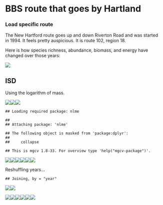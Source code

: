 BBS route that goes by Hartland
================

### Load specific route

The New Hartford route goes up and down Riverton Road and was started in
1994. It feels pretty auspicious. It is route 102, region 18.

Here is how species richness, abundance, biomass, and energy have
changed over those years:

![](gam_on_isd_files/figure-gfm/state%20variables-1.png)<!-- -->

## ISD

Using the logarithm of mass.

![](gam_on_isd_files/figure-gfm/isd-1.png)<!-- -->![](gam_on_isd_files/figure-gfm/isd-2.png)<!-- -->![](gam_on_isd_files/figure-gfm/isd-3.png)<!-- -->

    ## Loading required package: nlme

    ## 
    ## Attaching package: 'nlme'

    ## The following object is masked from 'package:dplyr':
    ## 
    ##     collapse

    ## This is mgcv 1.8-33. For overview type 'help("mgcv-package")'.

![](gam_on_isd_files/figure-gfm/unnamed-chunk-1-1.png)<!-- -->![](gam_on_isd_files/figure-gfm/unnamed-chunk-1-2.png)<!-- -->![](gam_on_isd_files/figure-gfm/unnamed-chunk-1-3.png)<!-- -->![](gam_on_isd_files/figure-gfm/unnamed-chunk-1-4.png)<!-- -->![](gam_on_isd_files/figure-gfm/unnamed-chunk-1-5.png)<!-- -->![](gam_on_isd_files/figure-gfm/unnamed-chunk-1-6.png)<!-- -->

Reshuffling years…

    ## Joining, by = "year"

![](gam_on_isd_files/figure-gfm/unnamed-chunk-2-1.png)<!-- -->![](gam_on_isd_files/figure-gfm/unnamed-chunk-2-2.png)<!-- -->

![](gam_on_isd_files/figure-gfm/unnamed-chunk-3-1.png)<!-- -->![](gam_on_isd_files/figure-gfm/unnamed-chunk-3-2.png)<!-- -->![](gam_on_isd_files/figure-gfm/unnamed-chunk-3-3.png)<!-- -->![](gam_on_isd_files/figure-gfm/unnamed-chunk-3-4.png)<!-- -->![](gam_on_isd_files/figure-gfm/unnamed-chunk-3-5.png)<!-- -->![](gam_on_isd_files/figure-gfm/unnamed-chunk-3-6.png)<!-- -->

<!-- ### State variable change first-last -->

<!-- ```{r} -->

<!-- sv_periods <- data.frame(first5 = first5, -->

<!--                          last5 = last5) %>% -->

<!--   tidyr::pivot_longer(everything(), names_to = "period", values_to = "year") -->

<!-- sv_ends_long <- filter(sv_long, year %in% sv_periods$year) %>% -->

<!--   right_join(sv_periods)  -->

<!-- sv_ends <- filter(sv, year %in% sv_periods$year) %>% -->

<!--   right_join(sv_periods) %>% -->

<!--   mutate(period = as.factor(period)) -->

<!-- wilcox.test(abundance ~ period, data = sv_ends) -->

<!-- wilcox.test(biomass ~ period, data = sv_ends) -->

<!-- wilcox.test(mean_size ~ period, data = sv_ends) -->

<!-- t.test(abundance ~ period, data = sv_ends) -->

<!-- t.test(biomass ~ period, data = sv_ends) -->

<!-- t.test(mean_size ~ period, data = sv_ends) -->

<!-- ggplot(filter(sv_ends_long), aes(period, value, color = currency)) + -->

<!--   geom_boxplot() + -->

<!--   geom_point() + -->

<!--   facet_wrap(vars(currency), scales = "free", ncol = 4) -->

<!-- ggplot(filter(sv_ends_long, currency == "mean_size"), aes(period, value, color = currency)) + -->

<!--   geom_boxplot() + -->

<!--   geom_point() + -->

<!--   facet_wrap(vars(currency), scales = "free", ncol = 4) -->

<!-- ``` -->

<!-- ### State variable change GAMs -->

<!-- ```{r} -->

<!-- library(dplyr) -->

<!-- library(gratia) -->

<!-- library(ggplot2) -->

<!-- load_mgcv() -->

<!-- ts <- read.csv(here::here("analysis", "from_stories", "working_datasets.csv")) -->

<!-- unique_sites <- unique(ts$site_name) -->

<!-- site_dfs <- lapply(unique_sites, FUN = function(site, full_ts) return(filter(full_ts, site_name == site)), full_ts = ts) -->

<!-- source(here::here("analysis", "from_stories", "gam_fxns", "wrapper_fxns.R")) -->

<!-- source(here::here("analysis", "from_stories", "gam_fxns", "sunrise_fxns.R")) -->

<!-- ``` -->

<!-- ```{r just e portal, echo = F} -->

<!-- rats <- filter(ts, site_name == "hartland") -->

<!-- #portal_mean_perc_e <- sum(rats$energy) / sum(rats$abundance) -->

<!-- #  -->

<!-- # rats <- rats %>%  -->

<!-- #   mutate(scaled_energy = energy / portal_mean_perc_e, -->

<!-- #          mean_e = energy / abundance) -->

<!-- rats <- rats %>%  -->

<!--   mutate(mean_m = biomass / abundance) -->

<!-- rats_long <- rats %>% -->

<!--   select(year, biomass, abundance, mean_m) %>% -->

<!--   tidyr::pivot_longer(-year, names_to = "currency", values_to = "value") -->

<!-- ggplot(filter(rats_long), aes(year, value, color = currency)) + -->

<!--   geom_line() + -->

<!--   theme_bw() + -->

<!--   scale_color_viridis_d() + -->

<!--   facet_wrap(vars(currency), ncol = 1, scales = "free") -->

<!-- ``` -->

<!-- ```{r} -->

<!-- e_mod <- mod_wrapper(rats, response_variable = "biomass", identifier = "site_name", k = 5) -->

<!-- n_mod <- mod_wrapper(rats, response_variable = "abundance", identifier = "site_name", k = 5) -->

<!-- meane_mod <-  mod_wrapper(rats, response_variable = "mean_m", identifier = "site_name", k = 5) -->

<!-- e_samples <- samples_wrapper(e_mod, seed_seed = 1994) -->

<!-- n_samples <- samples_wrapper(n_mod, seed_seed = 1990) -->

<!-- meane_samples <- samples_wrapper(meane_mod, seed_seed = 1977) -->

<!-- joint_samples <- bind_rows(e_samples, n_samples, meane_samples) %>% -->

<!--   select(year, currency, mean, upper, lower) %>% -->

<!--   distinct() -->

<!-- ggplot(joint_samples, aes(year, mean, color = currency, fill = currency)) + -->

<!--   geom_line(aes(year, mean)) + -->

<!--   geom_ribbon(aes(year, ymin = lower, ymax = upper),  alpha = .25) + -->

<!--   ggtitle("Fits for energy and abundance") + -->

<!--   theme_bw() + -->

<!--   scale_color_viridis_d() + -->

<!--   scale_fill_viridis_d() + -->

<!--   facet_wrap(vars(currency), scales = "free", ncol = 1) -->

<!-- ``` -->

<!-- Calculated off the samples, we can get: -->

<!-- * the net change from beginning to end, plus a CI -->

<!-- * a timeseries of the instantaneous rate of change, which we can summarize in order to get a sense of how much backtracking is occurring over the course of the timeseries -->

<!-- ## Net change -->

<!-- ```{r shortcut to net change} -->

<!-- e_change <- net_change_wrapper(e_samples) -->

<!-- n_change <- net_change_wrapper(n_samples) -->

<!-- meane_change <- net_change_wrapper(meane_samples) -->

<!-- both_change <- bind_rows(e_change, n_change, meane_change) -->

<!-- ggplot(both_change, aes(currency, net_proportional, color = currency)) + -->

<!--   geom_boxplot() + -->

<!--   theme_bw() + -->

<!--   scale_color_viridis_d() -->

<!-- both_summary <- change_summary_wrapper(both_change) -->

<!-- both_summary -->

<!-- ``` -->
